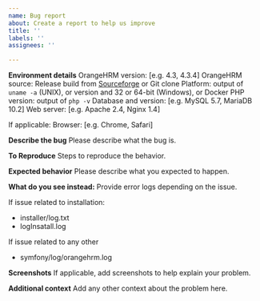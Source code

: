 ```yaml
---
name: Bug report
about: Create a report to help us improve
title: ''
labels: ''
assignees: ''

---
```

**Environment details**
OrangeHRM version: [e.g. 4.3, 4.3.4]
OrangeHRM source: Release build from [Sourceforge](https://sourceforge.net/projects/orangehrm) or Git clone
Platform: output of `uname -a` (UNIX), or version and 32 or 64-bit (Windows), or Docker
PHP version: output of `php -v`
Database and version: [e.g. MySQL 5.7, MariaDB 10.2]
Web server: [e.g. Apache 2.4, Nginx 1.4]

If applicable:
Browser: [e.g. Chrome, Safari]

**Describe the bug**
Please describe what the bug is.

**To Reproduce**
Steps to reproduce the behavior.

**Expected behavior**
Please describe what you expected to happen.

**What do you see instead:**
Provide error logs depending on the issue.

If issue related to installation:
- installer/log.txt
- logInsatall.log

If issue related to any other
- symfony/log/orangehrm.log 

**Screenshots**
If applicable, add screenshots to help explain your problem.

**Additional context**
Add any other context about the problem here.

